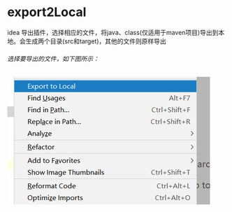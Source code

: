 # export2Local
idea 导出插件，选择相应的文件，将java、class(仅适用于maven项目)导出到本地。会生成两个目录(src和target)，其他的文件则原样导出
###### 选择要导出的文件，如下图所示：
![](https://github.com/dahai1698/export2Local/blob/master/export2Local.png)
